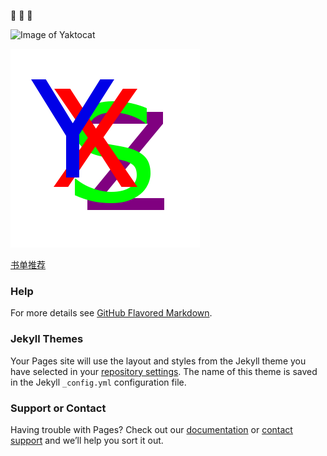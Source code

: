 :santa: :santa: :santa:

![Image of Yaktocat](https://octodex.github.com/images/yaktocat.png)

![](https://github.com/xuesong/123/blob/master/image/yzxs.png)  

[书单推荐](https://github.com/xuesong/wiki/blob/master/book/done/readme.md)




### Help

For more details see [GitHub Flavored Markdown](https://guides.github.com/features/mastering-markdown/).

### Jekyll Themes

Your Pages site will use the layout and styles from the Jekyll theme you have selected in your [repository settings](https://github.com/xuesong/xuesong.github.io/settings). The name of this theme is saved in the Jekyll `_config.yml` configuration file.

### Support or Contact

Having trouble with Pages? Check out our [documentation](https://docs.github.com/categories/github-pages-basics/) or [contact support](https://github.com/contact) and we’ll help you sort it out.
